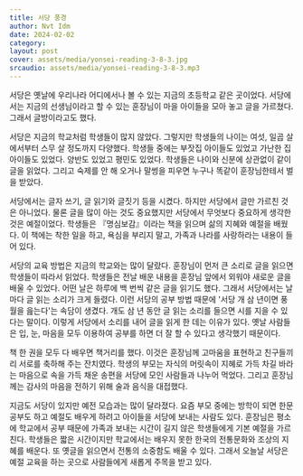 ```yaml
---
title: 서당 풍경
author: Nvt Idm
date: 2024-02-02
category:
layout: post
cover: assets/media/yonsei-reading-3-8-3.jpg
srcaudio: assets/media/yonsei-reading-3-8-3.mp3
---
```

서당은 옛날에 우리나라 어디에서나 볼 수 있는 지금의 초등학교 같은 곳이었다. 서당에서는 지금의 선생님이라고 할 수 있는 훈장님이 마을 아이들을 모아 놓고 글을 가르쳤다. 그래서 글방이라고도 했다.

서당은 지금의 학교처럼 학생들이 많지 않았다. 그렇지만 학생들의 나이는 여섯, 일곱 살에서부터 스무 살 정도까지 다양했다. 학생들 중에는 부잣집 아이들도 있었고 가난한 집 아이들도 있었다. 양반도 있었고 평민도 있었다. 학생들은 나이와 신분에 상관없이 같이 글을 읽었다. 그리고 숙제를 안 해 오거나 말썽을 피우면 누구나 똑같이 훈장님한테서 벌을 받았다.

서당에서는 글자 쓰기, 글 읽기와 글짓기 등을 시켰다. 하지만 서당에서 글만 가르친 것은 아니었다. 물론 글을 많이 아는 것도 중요했지만 서당에서 무엇보다 중요하게 생각한 것은 예절이었다. 학생들은 『명심보감』이라는 책을 읽으며 삶의 지혜와 예절을 배웠다. 이 책에는 착한 일을 하고, 욕심을 부리지 말고, 가족과 나라를 사랑하라는 내용이 들어 있다.

서당의 교육 방법은 지금의 학교와는 많이 달랐다. 훈장님이 먼저 큰 소리로 글을 읽으면 학생들이 따라서 읽었다. 학생들은 전날 배운 내용을 훈장님 앞에서 외워야 새로운 글을 배울 수 있었다. 어떤 날은 하루에 백 번씩 같은 글을 읽기도 했다. 그래서 서당에서는 날마다 글 읽는 소리가 크게 들렸다. 이런 서당의 공부 방법 때문에 '서당 개 삼 년이면 풍월을 읊는다'는 속담이 생겼다. 개도 삼 년 동안 글 읽는 소리를 들으면 시를 지을 수 있다는 말이다. 이렇게 서당에서 소리를 내어 글을 읽게 한 데는 이유가 있다. 옛날 사람들은 입, 눈, 마음을 모두 이용하여 공부를 하면 더 잘 할 수 있다고 생각했기 때문이다.

책 한 권을 모두 다 배우면 책거리를 했다. 이것은 훈장님께 고마움을 표현하고 친구들끼리 서로를 축하해 주는 잔치였다. 학생의 부모는 자식의 머릿속이 지혜로 가득 차길 바라는 마음으로 속을 가득 채운 송편을 서당에 모인 사람들과 나누어 먹었다. 그리고 훈장님께는 감사의 마음을 전하기 위해 술과 음식을 대접했다.

지금도 서당이 있지만 예전 모습과는 많이 달라졌다. 요즘 부모 중에는 방학이 되면 한문 공부도 하고 예절도 배우게 하려고 아이들을 서당에 보내는 사람도 있다. 훈장님은 평소에 학교에서 공부 때문에 가족과 보내는 시간이 길지 않은 학생들에게 기본 예절을 가르친다. 학생들은 짧은 시간이지만 학교에서는 배우지 못한 한국의 전통문화와 조상의 지혜를 배운다. 또 옛글을 읽으면서 전통의 소중함도 배울 수 있다. 그래서 오늘날 서당은 예절 교육을 하는 곳으로 사람들에게 새롭게 주목을 받고 있다.